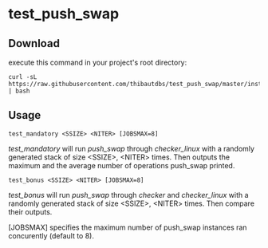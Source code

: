 # test_push_swap

## Download
execute this command in your project's root directory:
``` 
curl -sL https://raw.githubusercontent.com/thibautdbs/test_push_swap/master/install.sh | bash
```

## Usage

```
test_mandatory <SSIZE> <NITER> [JOBSMAX=8]
```
*test_mandatory* will run *push_swap* through *checker_linux* with a randomly generated stack of size \<SSIZE\>, \<NITER\> times.
Then outputs the maximum and the average number of operations push_swap printed.

```
test_bonus <SSIZE> <NITER> [JOBSMAX=8]
```
*test_bonus* will run *push_swap* through *checker* and *checker_linux* with a randomly generated stack of size \<SSIZE\>, \<NITER\> times.
Then compare their outputs.

\[JOBSMAX\] specifies the maximum number of push_swap instances ran concurently (default to 8).
